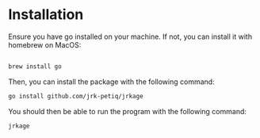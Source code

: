# Installation

Ensure you have go installed on your machine. If not, you can install it with homebrew on MacOS:

```bash

brew install go

```

Then, you can install the package with the following command:

```bash
go install github.com/jrk-petiq/jrkage
```

You should then be able to run the program with the following command:

```bash
jrkage
```
